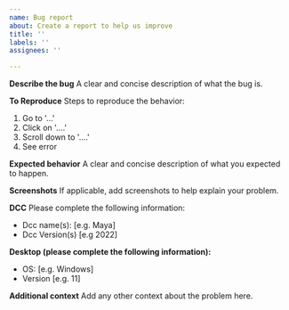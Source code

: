 ```yaml
---
name: Bug report
about: Create a report to help us improve
title: ''
labels: ''
assignees: ''

---
```


**Describe the bug**
A clear and concise description of what the bug is.

**To Reproduce**
Steps to reproduce the behavior:
1. Go to '...'
2. Click on '....'
3. Scroll down to '....'
4. See error

**Expected behavior**
A clear and concise description of what you expected to happen.

**Screenshots**
If applicable, add screenshots to help explain your problem.

**DCC**
Please complete the following information:
- Dcc name(s): [e.g. Maya]
- Dcc Version(s) [e.g 2022]

**Desktop (please complete the following information):**
 - OS: [e.g.  Windows]
 - Version [e.g. 11]

**Additional context**
Add any other context about the problem here.
